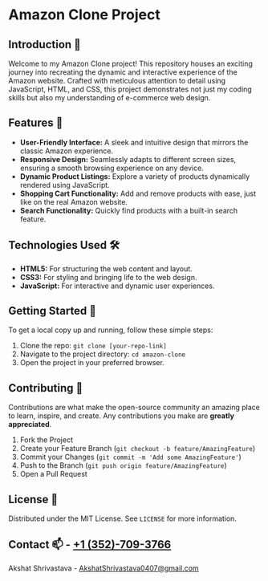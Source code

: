   <h1>Amazon Clone Project</h1>

  <section>
        <h2>Introduction 🚀</h2>
        <p>Welcome to my Amazon Clone project! This repository houses an exciting journey into recreating the dynamic and interactive experience of the Amazon website. Crafted with meticulous attention to detail using JavaScript, HTML, and CSS, this project demonstrates not just my coding skills but also my understanding of e-commerce web design.</p>
    </section>

  <section>
        <h2>Features 🌟</h2>
        <ul>
            <li><strong>User-Friendly Interface:</strong> A sleek and intuitive design that mirrors the classic Amazon experience.</li>
            <li><strong>Responsive Design:</strong> Seamlessly adapts to different screen sizes, ensuring a smooth browsing experience on any device.</li>
            <li><strong>Dynamic Product Listings:</strong> Explore a variety of products dynamically rendered using JavaScript.</li>
            <li><strong>Shopping Cart Functionality:</strong> Add and remove products with ease, just like on the real Amazon website.</li>
            <li><strong>Search Functionality:</strong> Quickly find products with a built-in search feature.</li>
        </ul>
    </section>

  <section>
        <h2>Technologies Used 🛠️</h2>
        <ul>
            <li><strong>HTML5:</strong> For structuring the web content and layout.</li>
            <li><strong>CSS3:</strong> For styling and bringing life to the web design.</li>
            <li><strong>JavaScript:</strong> For interactive and dynamic user experiences.</li>
        </ul>
    </section>



  <section>
        <h2>Getting Started 🚀</h2>
        <p>To get a local copy up and running, follow these simple steps:</p>
        <ol>
            <li>Clone the repo: <code>git clone [your-repo-link]</code></li>
            <li>Navigate to the project directory: <code>cd amazon-clone</code></li>
            <li>Open the project in your preferred browser.</li>
        </ol>
    </section>

  <section>
        <h2>Contributing 🤝</h2>
        <p>Contributions are what make the open-source community an amazing place to learn, inspire, and create. Any contributions you make are <strong>greatly appreciated</strong>.</p>
        <ol>
            <li>Fork the Project</li>
            <li>Create your Feature Branch (<code>git checkout -b feature/AmazingFeature</code>)</li>
            <li>Commit your Changes (<code>git commit -m 'Add some AmazingFeature'</code>)</li>
            <li>Push to the Branch (<code>git push origin feature/AmazingFeature</code>)</li>
            <li>Open a Pull Request</li>
        </ol>
  </section>

  <section>
        <h2>License 📜</h2>
        <p>Distributed under the MIT License. See <code>LICENSE</code> for more information.</p>
    </section>

  <section>
        <h2>Contact 📫 - <a href="telto:"+13527093766">+1 (352)-709-3766</a></h2>
        <p>Akshat Shrivastava - <a href="mailto:AkshatShrivastava0407@gmail.com">AkshatShrivastava0407@gmail.com</a></p>
    </section>
